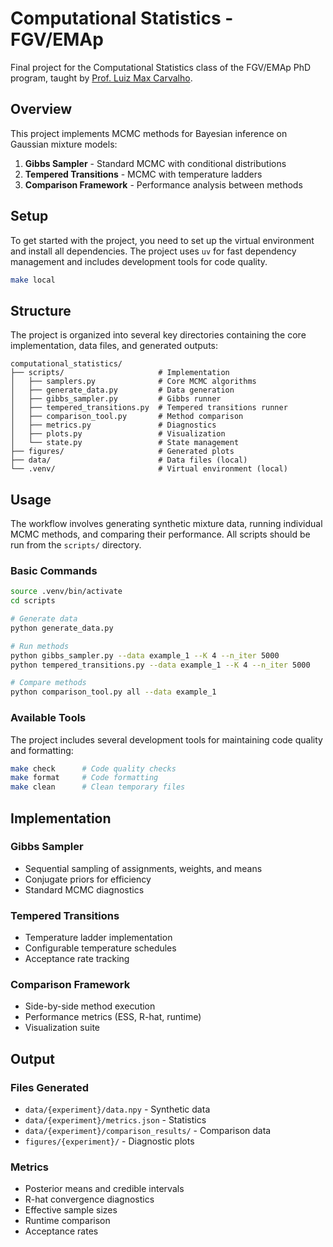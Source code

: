 # Computational Statistics - FGV/EMAp

Final project for the Computational Statistics class of the FGV/EMAp PhD program, taught by [Prof. Luiz Max Carvalho](https://emap.fgv.br/en/professors/luiz-max-fagundes-de-carvalho).

## Overview

This project implements MCMC methods for Bayesian inference on Gaussian mixture models:

1. **Gibbs Sampler** - Standard MCMC with conditional distributions
2. **Tempered Transitions** - MCMC with temperature ladders
3. **Comparison Framework** - Performance analysis between methods

## Setup

To get started with the project, you need to set up the virtual environment and install all dependencies. The project uses `uv` for fast dependency management and includes development tools for code quality.

```bash
make local
```

## Structure

The project is organized into several key directories containing the core implementation, data files, and generated outputs:

```
computational_statistics/
├── scripts/                     # Implementation
│   ├── samplers.py              # Core MCMC algorithms
│   ├── generate_data.py         # Data generation
│   ├── gibbs_sampler.py         # Gibbs runner
│   ├── tempered_transitions.py  # Tempered transitions runner
│   ├── comparison_tool.py       # Method comparison
│   ├── metrics.py               # Diagnostics
│   ├── plots.py                 # Visualization
│   └── state.py                 # State management
├── figures/                     # Generated plots
├── data/                        # Data files (local)
└── .venv/                       # Virtual environment (local)
```

## Usage

The workflow involves generating synthetic mixture data, running individual MCMC methods, and comparing their performance. All scripts should be run from the `scripts/` directory.

### Basic Commands

```bash
source .venv/bin/activate
cd scripts

# Generate data
python generate_data.py

# Run methods
python gibbs_sampler.py --data example_1 --K 4 --n_iter 5000
python tempered_transitions.py --data example_1 --K 4 --n_iter 5000

# Compare methods
python comparison_tool.py all --data example_1
```

### Available Tools

The project includes several development tools for maintaining code quality and formatting:

```bash
make check      # Code quality checks
make format     # Code formatting
make clean      # Clean temporary files
```

## Implementation

### Gibbs Sampler
- Sequential sampling of assignments, weights, and means
- Conjugate priors for efficiency
- Standard MCMC diagnostics

### Tempered Transitions
- Temperature ladder implementation
- Configurable temperature schedules
- Acceptance rate tracking

### Comparison Framework
- Side-by-side method execution
- Performance metrics (ESS, R-hat, runtime)
- Visualization suite

## Output

### Files Generated
- `data/{experiment}/data.npy` - Synthetic data
- `data/{experiment}/metrics.json` - Statistics
- `data/{experiment}/comparison_results/` - Comparison data
- `figures/{experiment}/` - Diagnostic plots

### Metrics
- Posterior means and credible intervals
- R-hat convergence diagnostics
- Effective sample sizes
- Runtime comparison
- Acceptance rates
